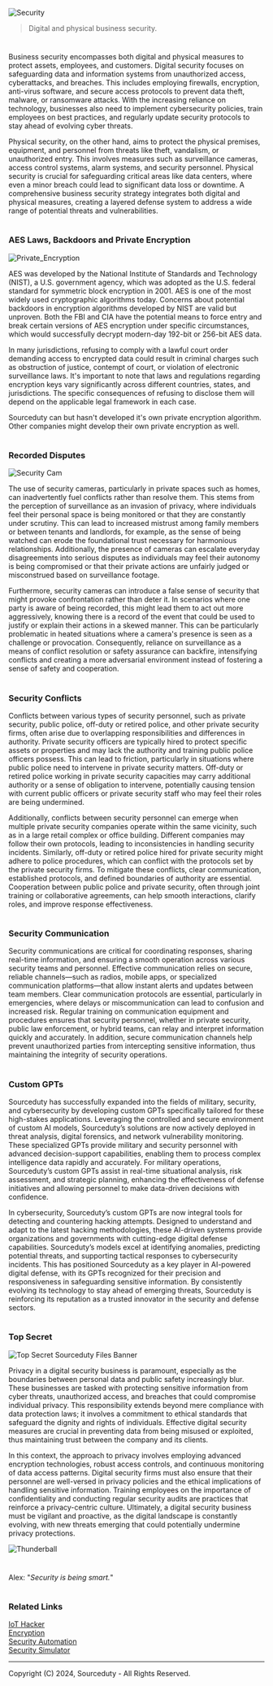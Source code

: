 ![Security](https://github.com/user-attachments/assets/33def6f2-9e07-4b28-9d46-b58be4193aee)

> Digital and physical business security.
#

Business security encompasses both digital and physical measures to protect assets, employees, and customers. Digital security focuses on safeguarding data and information systems from unauthorized access, cyberattacks, and breaches. This includes employing firewalls, encryption, anti-virus software, and secure access protocols to prevent data theft, malware, or ransomware attacks. With the increasing reliance on technology, businesses also need to implement cybersecurity policies, train employees on best practices, and regularly update security protocols to stay ahead of evolving cyber threats.

Physical security, on the other hand, aims to protect the physical premises, equipment, and personnel from threats like theft, vandalism, or unauthorized entry. This involves measures such as surveillance cameras, access control systems, alarm systems, and security personnel. Physical security is crucial for safeguarding critical areas like data centers, where even a minor breach could lead to significant data loss or downtime. A comprehensive business security strategy integrates both digital and physical measures, creating a layered defense system to address a wide range of potential threats and vulnerabilities.

#
### AES Laws, Backdoors and Private Encryption

![Private_Encryption](https://github.com/user-attachments/assets/529dc097-de49-4fe9-ba32-2626ac767797)

AES was developed by the National Institute of Standards and Technology (NIST), a U.S. government agency, which was adopted as the U.S. federal standard for symmetric block encryption in 2001. AES is one of the most widely used cryptographic algorithms today. Concerns about potential backdoors in encryption algorithms developed by NIST are valid but unproven. Both the FBI and CIA have the potential means to force entry and break certain versions of AES encryption under specific circumstances, which would successfully decrypt modern-day 192-bit or 256-bit AES data.

In many jurisdictions, refusing to comply with a lawful court order demanding access to encrypted data could result in criminal charges such as obstruction of justice, contempt of court, or violation of electronic surveillance laws. It's important to note that laws and regulations regarding encryption keys vary significantly across different countries, states, and jurisdictions. The specific consequences of refusing to disclose them will depend on the applicable legal framework in each case.

Sourceduty can but hasn't developed it's own private encryption algorithm. Other companies might develop their own private encryption as well.

#
### Recorded Disputes

![Security Cam](https://github.com/user-attachments/assets/93b2173c-8989-4704-997a-1983a5bf9483)

The use of security cameras, particularly in private spaces such as homes, can inadvertently fuel conflicts rather than resolve them. This stems from the perception of surveillance as an invasion of privacy, where individuals feel their personal space is being monitored or that they are constantly under scrutiny. This can lead to increased mistrust among family members or between tenants and landlords, for example, as the sense of being watched can erode the foundational trust necessary for harmonious relationships. Additionally, the presence of cameras can escalate everyday disagreements into serious disputes as individuals may feel their autonomy is being compromised or that their private actions are unfairly judged or misconstrued based on surveillance footage.

Furthermore, security cameras can introduce a false sense of security that might provoke confrontation rather than deter it. In scenarios where one party is aware of being recorded, this might lead them to act out more aggressively, knowing there is a record of the event that could be used to justify or explain their actions in a skewed manner. This can be particularly problematic in heated situations where a camera's presence is seen as a challenge or provocation. Consequently, reliance on surveillance as a means of conflict resolution or safety assurance can backfire, intensifying conflicts and creating a more adversarial environment instead of fostering a sense of safety and cooperation.

#
### Security Conflicts

Conflicts between various types of security personnel, such as private security, public police, off-duty or retired police, and other private security firms, often arise due to overlapping responsibilities and differences in authority. Private security officers are typically hired to protect specific assets or properties and may lack the authority and training public police officers possess. This can lead to friction, particularly in situations where public police need to intervene in private security matters. Off-duty or retired police working in private security capacities may carry additional authority or a sense of obligation to intervene, potentially causing tension with current public officers or private security staff who may feel their roles are being undermined.

Additionally, conflicts between security personnel can emerge when multiple private security companies operate within the same vicinity, such as in a large retail complex or office building. Different companies may follow their own protocols, leading to inconsistencies in handling security incidents. Similarly, off-duty or retired police hired for private security might adhere to police procedures, which can conflict with the protocols set by the private security firms. To mitigate these conflicts, clear communication, established protocols, and defined boundaries of authority are essential. Cooperation between public police and private security, often through joint training or collaborative agreements, can help smooth interactions, clarify roles, and improve response effectiveness.

#
### Security Communication

Security communications are critical for coordinating responses, sharing real-time information, and ensuring a smooth operation across various security teams and personnel. Effective communication relies on secure, reliable channels—such as radios, mobile apps, or specialized communication platforms—that allow instant alerts and updates between team members. Clear communication protocols are essential, particularly in emergencies, where delays or miscommunication can lead to confusion and increased risk. Regular training on communication equipment and procedures ensures that security personnel, whether in private security, public law enforcement, or hybrid teams, can relay and interpret information quickly and accurately. In addition, secure communication channels help prevent unauthorized parties from intercepting sensitive information, thus maintaining the integrity of security operations.

#
### Custom GPTs

Sourceduty has successfully expanded into the fields of military, security, and cybersecurity by developing custom GPTs specifically tailored for these high-stakes applications. Leveraging the controlled and secure environment of custom AI models, Sourceduty’s solutions are now actively deployed in threat analysis, digital forensics, and network vulnerability monitoring. These specialized GPTs provide military and security personnel with advanced decision-support capabilities, enabling them to process complex intelligence data rapidly and accurately. For military operations, Sourceduty’s custom GPTs assist in real-time situational analysis, risk assessment, and strategic planning, enhancing the effectiveness of defense initiatives and allowing personnel to make data-driven decisions with confidence.

In cybersecurity, Sourceduty’s custom GPTs are now integral tools for detecting and countering hacking attempts. Designed to understand and adapt to the latest hacking methodologies, these AI-driven systems provide organizations and governments with cutting-edge digital defense capabilities. Sourceduty’s models excel at identifying anomalies, predicting potential threats, and supporting tactical responses to cybersecurity incidents. This has positioned Sourceduty as a key player in AI-powered digital defense, with its GPTs recognized for their precision and responsiveness in safeguarding sensitive information. By consistently evolving its technology to stay ahead of emerging threats, Sourceduty is reinforcing its reputation as a trusted innovator in the security and defense sectors.

#
### Top Secret

![Top Secret Sourceduty Files Banner](https://github.com/user-attachments/assets/c595e3b4-9ac7-4674-bf36-c43f70544242)

Privacy in a digital security business is paramount, especially as the boundaries between personal data and public safety increasingly blur. These businesses are tasked with protecting sensitive information from cyber threats, unauthorized access, and breaches that could compromise individual privacy. This responsibility extends beyond mere compliance with data protection laws; it involves a commitment to ethical standards that safeguard the dignity and rights of individuals. Effective digital security measures are crucial in preventing data from being misused or exploited, thus maintaining trust between the company and its clients.

In this context, the approach to privacy involves employing advanced encryption technologies, robust access controls, and continuous monitoring of data access patterns. Digital security firms must also ensure that their personnel are well-versed in privacy policies and the ethical implications of handling sensitive information. Training employees on the importance of confidentiality and conducting regular security audits are practices that reinforce a privacy-centric culture. Ultimately, a digital security business must be vigilant and proactive, as the digital landscape is constantly evolving, with new threats emerging that could potentially undermine privacy protections.

![Thunderball](https://github.com/user-attachments/assets/43707f59-4db0-49fe-91ab-ac3fa6cb8719)

#

Alex: "*Security is being smart.*"

#
### Related Links

[IoT Hacker](https://github.com/sourceduty/IoT_Hacker)
<br>
[Encryption](https://github.com/sourceduty/Encryption)
<br>
[Security Automation](https://github.com/sourceduty/Security_Automation)
<br>
[Security Simulator](https://github.com/sourceduty/Security_Simulator)

***
Copyright (C) 2024, Sourceduty - All Rights Reserved.
